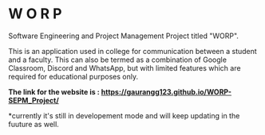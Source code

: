 # W O R P
Software Engineering and Project Management Project titled "WORP".

This is an application used in college for communication between a student and a faculty.
This can also be termed as a combination of Google Classroom, Discord and WhatsApp, but with limited features which are required for educational purposes only.

**The link for the website is : https://gaurangg123.github.io/WORP-SEPM_Project/**

*currently it's still in developement mode and will keep updating in the fuuture as well.
